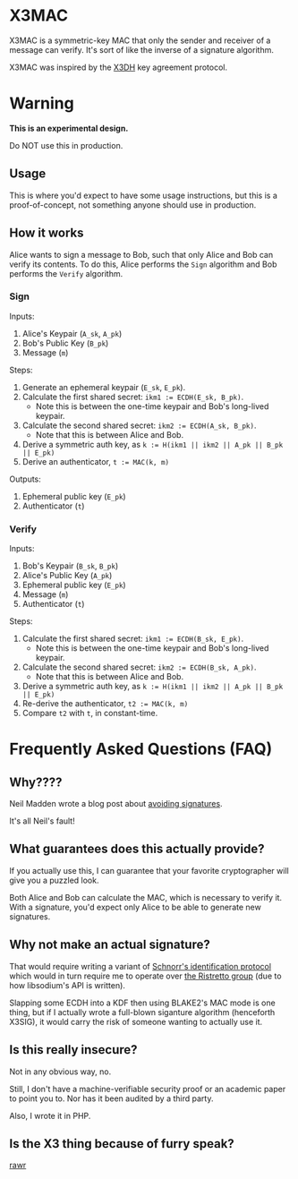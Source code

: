 # X3MAC

X3MAC is a symmetric-key MAC that only the sender and receiver of a message can verify.
It's sort of like the inverse of a signature algorithm.

X3MAC was inspired by the [X3DH](https://signal.org/docs/specifications/x3dh/) key agreement protocol.

# Warning

**This is an experimental design.**

Do NOT use this in production.

## Usage

This is where you'd expect to have some usage instructions, but this is a proof-of-concept,
not something anyone should use in production.

## How it works

Alice wants to sign a message to Bob, such that only Alice and Bob can verify its contents. To do this,
Alice performs the `Sign` algorithm and Bob performs the `Verify` algorithm.

### Sign

Inputs:

1. Alice's Keypair (`A_sk`, `A_pk`)
2. Bob's Public Key (`B_pk`)
3. Message (`m`)

Steps:

1. Generate an ephemeral keypair (`E_sk`, `E_pk`).
2. Calculate the first shared secret: `ikm1 := ECDH(E_sk, B_pk)`.
   * Note this is between the one-time keypair and Bob's long-lived keypair.
3. Calculate the second shared secret: `ikm2 := ECDH(A_sk, B_pk)`.
   * Note that this is between Alice and Bob.
4. Derive a symmetric auth key, as `k := H(ikm1 || ikm2 || A_pk || B_pk || E_pk)`
5. Derive an authenticator, `t := MAC(k, m)`

Outputs:

1. Ephemeral public key (`E_pk`)
2. Authenticator (`t`)

### Verify

Inputs:

1. Bob's Keypair (`B_sk`, `B_pk`)
2. Alice's Public Key (`A_pk`)
3. Ephemeral public key (`E_pk`)
4. Message (`m`)
5. Authenticator (`t`)

Steps:

1. Calculate the first shared secret: `ikm1 := ECDH(B_sk, E_pk)`.
    * Note this is between the one-time keypair and Bob's long-lived keypair.
2. Calculate the second shared secret: `ikm2 := ECDH(B_sk, A_pk)`.
    * Note that this is between Alice and Bob.
3. Derive a symmetric auth key, as `k := H(ikm1 || ikm2 || A_pk || B_pk || E_pk)`
4. Re-derive the authenticator, `t2 := MAC(k, m)`
5. Compare `t2` with `t`, in constant-time.

# Frequently Asked Questions (FAQ)

## Why????

Neil Madden wrote a blog post about [avoiding signatures](https://neilmadden.blog/2024/09/18/digital-signatures-and-how-to-avoid-them/).

It's all Neil's fault!

## What guarantees does this actually provide?

If you actually use this, I can guarantee that your favorite cryptographer will give you a puzzled look.

Both Alice and Bob can calculate the MAC, which is necessary to verify it. With a signature, you'd expect
only Alice to be able to generate new signatures.

## Why not make an actual signature?

That would require writing a variant of [Schnorr's identification protocol](https://www.zkdocs.com/docs/zkdocs/zero-knowledge-protocols/schnorr/)
which would in turn require me to operate over [the Ristretto group](https://ristretto.group/) (due to how libsodium's
API is written).

Slapping some ECDH into a KDF then using BLAKE2's MAC mode is one thing, but if I actually wrote a full-blown siganture
algorithm (henceforth X3SIG), it would carry the risk of someone wanting to actually use it.

## Is this really insecure?

Not in any obvious way, no.

Still, I don't have a machine-verifiable security proof or an academic paper to point you to. Nor has it been audited
by a third party.

Also, I wrote it in PHP.

## Is the X3 thing because of furry speak?

[rawr](https://github.com/soatok/rawr-x3dh)
